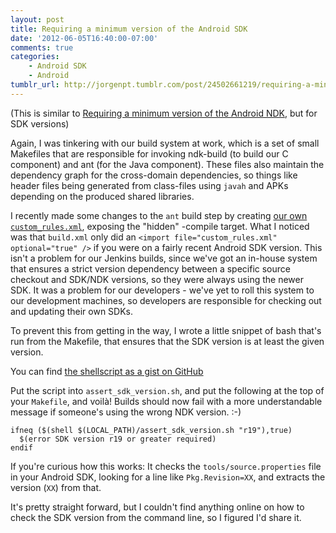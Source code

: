 ```yaml
---
layout: post
title: Requiring a minimum version of the Android SDK
date: '2012-06-05T16:40:00-07:00'
comments: true
categories:
    - Android SDK
    - Android
tumblr_url: http://jorgenpt.tumblr.com/post/24502661219/requiring-a-minimum-version-of-the-android-sdk
---
```


(This is similar to [Requiring a minimum version of the Android NDK](/post/2012/03/02/requiring-a-minimum-version-of-the-android-ndk/), but for SDK versions)

Again, I was tinkering with our build system at work, which is a set of small Makefiles that are responsible for invoking ndk-build (to build our C component) and ant (for the Java component). These files also maintain the dependency graph for the cross-domain dependencies, so things like header files being generated from class-files using `javah` and APKs depending on the produced shared libraries.

I recently made some changes to the `ant` build step by creating [our own `custom_rules.xml`](https://gist.github.com/2878806), exposing the "hidden" -compile target. What I noticed was that `build.xml` only did an `<import file="custom_rules.xml" optional="true" />` if you were on a fairly recent Android SDK version. This isn't a problem for our Jenkins builds, since we've got an in-house system that ensures a strict version dependency between a specific source checkout and SDK/NDK versions, so they were always using the newer SDK. It was a problem for our developers - we've yet to roll this system to our development machines, so developers are responsible for checking out and updating their own SDKs.

To prevent this from getting in the way, I wrote a little snippet of bash that's run from the Makefile, that ensures that the SDK version is at least the given version.

You can find [the shellscript as a gist on GitHub](https://gist.github.com/2878774)

Put the script into `assert_sdk_version.sh`, and put the following at the top of your `Makefile`, and voilà! Builds should now fail with a more understandable message if someone's using the wrong NDK version. :-)

```make Makefile
ifneq ($(shell $(LOCAL_PATH)/assert_sdk_version.sh "r19"),true)
  $(error SDK version r19 or greater required)
endif
```

If you're curious how this works: It checks the `tools/source.properties` file in your Android SDK, looking for a line like `Pkg.Revision=XX`, and extracts the version (`XX`) from that.

It's pretty straight forward, but I couldn't find anything online on how to check the SDK version from the command line, so I figured I'd share it.
